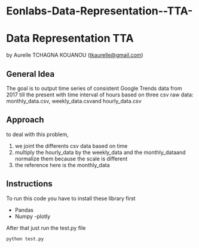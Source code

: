 # Eonlabs-Data-Representation--TTA-

# Data Representation TTA

by Aurelle TCHAGNA KOUANOU (tkaurelle@gmail.com)


## General Idea

The goal is to output time series of consistent Google Trends data from 2017
 till the present with time interval of hours based on three csv raw data: monthly_data.csv, weekly_data.csvand hourly_data.csv

## Approach

to deal with this problem,

1. we joint the differents csv data based on time
2. multiply the hourly_data by the weekly_data and the monthly_dataand normalize them because the scale is different
3. the reference here is the monthly_data

## Instructions

To run this code you have to install these library first
- Pandas
- Numpy
-plotly

After that just run the test.py file

```console
python test.py
```
